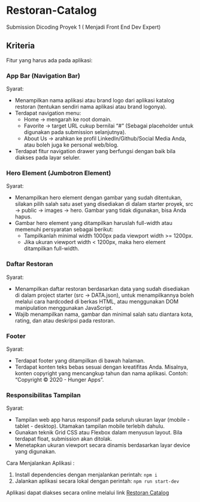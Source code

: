 # Restoran-Catalog
Submission Dicoding Proyek 1 ( Menjadi Front End Dev Expert)

## Kriteria
Fitur yang harus ada pada aplikasi: 

### App Bar (Navigation Bar)
Syarat:
- Menampilkan nama aplikasi atau brand logo dari aplikasi katalog restoran (tentukan sendiri nama aplikasi atau brand logonya).
- Terdapat navigation menu:
  - Home → mengarah ke root domain.
  - Favorite → target URL cukup bernilai “#” (Sebagai placeholder untuk digunakan pada submission selanjutnya).
  - About Us → arahkan ke profil LinkedIn/Github/Social Media Anda, atau boleh juga ke personal web/blog.
- Terdapat fitur navigation drawer yang berfungsi dengan baik bila diakses pada layar seluler.

### Hero Element (Jumbotron Element)
Syarat:
- Menampilkan hero element dengan gambar yang sudah ditentukan, silakan pilih salah satu aset yang disediakan di dalam starter proyek, src → public → images → hero. Gambar yang tidak digunakan, bisa Anda hapus.
- Gambar hero element yang ditampilkan haruslah full-width atau memenuhi persyaratan sebagai berikut: 
  - Tampilkanlah minimal width 1000px pada  viewport width >= 1200px.
  - Jika ukuran viewport width < 1200px, maka hero element ditampilkan full-width.
 
### Daftar Restoran
Syarat:
- Menampilkan daftar restoran berdasarkan data yang sudah disediakan di dalam project starter (src → DATA.json), untuk menampilkannya boleh melalui cara hardcoded di berkas HTML, atau menggunakan DOM manipulation menggunakan JavaScript.
- Wajib menampilkan nama, gambar dan minimal salah satu diantara kota, rating, dan atau deskripsi pada restoran.

### Footer
Syarat:
- Terdapat footer yang ditampilkan di bawah halaman.
- Terdapat konten teks bebas sesuai dengan kreatifitas Anda. Misalnya, konten copyright yang mencangkup tahun dan nama aplikasi. Contoh: “Copyright © 2020 - Hunger Apps”.

### Responsibilitas Tampilan
Syarat:
- Tampilan web app harus responsif pada seluruh ukuran layar (mobile - tablet - desktop). Utamakan tampilan mobile terlebih dahulu.
- Gunakan teknik Grid CSS atau Flexbox dalam menyusun layout. Bila terdapat float, submission akan ditolak.
- Menetapkan ukuran viewport secara dinamis berdasarkan layar device yang digunakan.




Cara Menjalankan Aplikasi :
1. Install dependencies dengan menjalankan perintah: `npm i`
2. Jalankan aplikasi secara lokal dengan perintah: `npm run start-dev`

Aplikasi dapat diakses secara online melalui link  [Restoran Catalog](https://restoran-catalog.vercel.app/)
